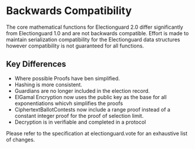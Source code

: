 # Backwards Compatibility

The core mathematical functions for Electionguard 2.0 differ significantly from Electionguard 1.0 and are not backwards compatible. Effort is made to maintain serialization compatibility for the Electionguard data structures however compatibility is not guaranteed for all functions.

## Key Differences

- Where possible Proofs have ben simplified.
- Hashing is more consistent.
- Guardians are no longer included in the election record.
- ElGamal Encryption now uses the public key as the base for all exponentiations whicvh simplifies the proofs
- CiphertextBallotContests now include a range proof instead of a constant integer proof for the proof of selection limit.
- Decryption is in verifiable and completed in a protocol


Please refer to the specification at electionguard.vote for an exhaustive list of changes.